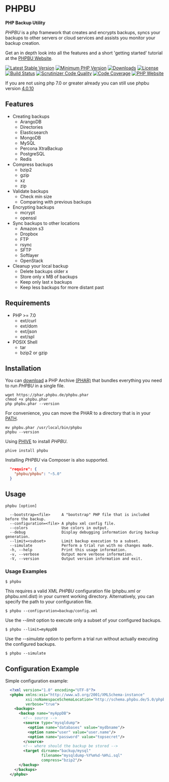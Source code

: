 # PHPBU

**PHP Backup Utility**

*PHPBU* is a php framework that creates and encrypts backups, syncs your backups to other servers or cloud services
and assists you monitor your backup creation.

Get an in depth look into all the features and a short 'getting started' tutorial at the [PHPBU Website](https://phpbu.de).

[![Latest Stable Version](https://poser.pugx.org/phpbu/phpbu/v/stable.svg)](https://packagist.org/packages/phpbu/phpbu)
[![Minimum PHP Version](https://img.shields.io/badge/php-%3E%3D%207.0-8892BF.svg)](https://php.net/)
[![Downloads](https://img.shields.io/packagist/dt/phpbu/phpbu.svg?v1)](https://packagist.org/packages/phpbu/phpbu)
[![License](https://poser.pugx.org/phpbu/phpbu/license.svg)](https://packagist.org/packages/phpbu/phpbu)
[![Build Status](https://travis-ci.org/sebastianfeldmann/phpbu.svg?branch=master)](https://travis-ci.org/sebastianfeldmann/phpbu)
[![Scrutinizer Code Quality](https://scrutinizer-ci.com/g/sebastianfeldmann/phpbu/badges/quality-score.png?b=master)](https://scrutinizer-ci.com/g/sebastianfeldmann/phpbu/?branch=master)
[![Code Coverage](https://scrutinizer-ci.com/g/sebastianfeldmann/phpbu/badges/coverage.png?b=master)](https://scrutinizer-ci.com/g/sebastianfeldmann/phpbu/?branch=master)
[![PHP Website](https://img.shields.io/website-up-down-green-red/https/phpbu.de.svg)](https://phpbu.de)

If you are not using php 7.0 or greater already you can still use phpbu version [4.0.10](https://phar.phpbu.de/phpbu-4.0.10.phar)

## Features

* Creating backups
    + ArangoDB
    + Directories
    + Elasticsearch
    + MongoDB
    + MySQL
    + Percona XtraBackup
    + PostgreSQL
    + Redis
* Compress backups
    + bzip2
    + gzip
    + xz
    + zip
* Validate backups
    + Check min size
    + Comparing with previous backups
* Encrypting backups
    + mcrypt
    + openssl
* Sync backups to other locations
    + Amazon s3
    + Dropbox
    + FTP
    + rsync
    + SFTP
    + Softlayer
    + OpenStack
* Cleanup your local backup
    + Delete backups older x
    + Store only x MB of backups
    + Keep only last x backups
    + Keep less backups for more distant past

## Requirements

* PHP >= 7.0
    + ext/curl
    + ext/dom
    + ext/json
    + ext/spl
* POSIX Shell
    + tar
    + bzip2 or gzip

## Installation

You can [download](https://phar.phpbu.de/phpbu.phar) a PHP Archive [(PHAR)](http://php.net/phar) that bundles everything you need to run *PHPBU* in a single file.

    wget https://phar.phpbu.de/phpbu.phar
    chmod +x phpbu.phar
    php phpbu.phar --version

For convenience, you can move the PHAR to a directory that is in your [PATH](http://en.wikipedia.org/wiki/PATH_%28variable%29).

    mv phpbu.phar /usr/local/bin/phpbu
    phpbu --version

Using [PHIVE](https://phar.io) to install *PHPBU*.

    phive install phpbu

Installing *PHPBU* via Composer is also supported.

```json
  "require": {
    "phpbu/phpbu": "~5.0"
  }
```

## Usage
```
phpbu [option]

  --bootstrap=<file>     A "bootstrap" PHP file that is included before the backup.
  --configuration=<file> A phpbu xml config file.
  --colors               Use colors in output.
  --debug                Display debugging information during backup generation.
  --limit=<subset>       Limit backup execution to a subset.
  --simulate             Perform a trial run with no changes made.
  -h, --help             Print this usage information.
  -v, --verbose          Output more verbose information.
  -V, --version          Output version information and exit.
```

### Usage Examples

    $ phpbu

This requires a valid XML *PHPBU* configuration file (phpbu.xml or phpbu.xml.dist) in your current working directory.
Alternatively, you can specify the path to your configuration file.

    $ phpbu --configuration=backup/config.xml

Use the *--limit* option to execute only a subset of your configured backups.

    $ phpbu --limit=myAppDB

Use the *--simulate* option to perform a trial run without actually executing the configured backups.

    $ phpbu --simulate

## Configuration Example

Simple configuration example:

```xml
  <?xml version="1.0" encoding="UTF-8"?>
  <phpbu xmlns:xsi="http://www.w3.org/2001/XMLSchema-instance"
         xsi:noNamespaceSchemaLocation="http://schema.phpbu.de/5.0/phpbu.xsd"
         verbose="true">
    <backups>
      <backup name="myAppDB">
        <!-- source -->
        <source type="mysqldump">
          <option name="databases" value="mydbname"/>
          <option name="user" value="user.name"/>
          <option name="password" value="topsecret"/>
        </source>
        <!-- where should the backup be stored -->
        <target dirname="backup/mysql"
                filename="mysqldump-%Y%m%d-%H%i.sql"
                compress="bzip2"/>
      </backup>
    </backups>
  </phpbu>
```
